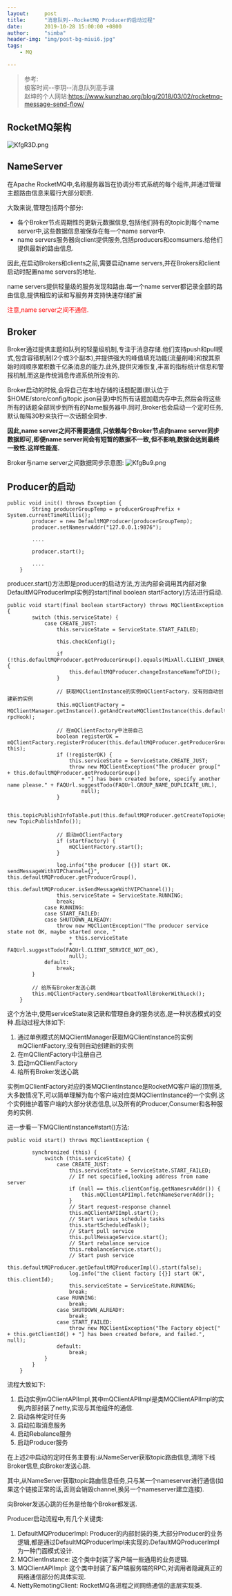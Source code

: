 ```yaml
---
layout:     post
title:      "消息队列--RocketMQ Producer的启动过程"
date:       2019-10-28 15:00:00 +0800
author:     "simba"
header-img: "img/post-bg-miui6.jpg"
tags:
    - MQ

---
```


> 参考:<br>
极客时间--李玥--消息队列高手课<br>
赵坤的个人网站:https://www.kunzhao.org/blog/2018/03/02/rocketmq-message-send-flow/

##	RocketMQ架构

![KfgR3D.png](https://s2.ax1x.com/2019/10/29/KfgR3D.png)


##	NameServer

在Apache RocketMQ中,名称服务器旨在协调分布式系统的每个组件,并通过管理主题路由信息来履行大部分职责.

大致来说,管理包括两个部分:
*	各个Broker节点周期性的更新元数据信息,包括他们持有的topic到每个name server中,这些数据信息被保存在每一个name server中.
*	name servers服务器向client提供服务,包括producers和comsumers.给他们提供最新的路由信息.

因此,在启动Brokers和clients之前,需要启动name servers,并在Brokers和client启动时配置name servers的地址.


name servers提供轻量级的服务发现和路由.每一个name server都记录全部的路由信息,提供相应的读和写服务并支持快速存储扩展

<font color="red">注意,name server之间不通信.</font>

##	Broker

Broker通过提供主题和队列的轻量级机制,专注于消息存储.他们支持push和pull模式,包含容错机制(2个或3个副本),并提供强大的峰值填充功能(流量削峰)和按其原始时间顺序累积数千亿条消息的能力.此外,提供灾难恢复,丰富的指标统计信息和警报机制,而这是传统消息传递系统所没有的.

Broker启动的时候,会将自己在本地存储的话题配置(默认位于$HOME/store/config/topic.json目录)中的所有话题加载内存中去,然后会将这些所有的话题全部同步到所有的Name服务器中.同时,Broker也会启动一个定时任务,默认每隔30秒来执行一次话题全同步.

**因此,name server之间不需要通信,只依赖每个Broker节点向name server同步数据即可,即便name server间会有短暂的数据不一致,但不影响,数据会达到最终一致性.这样性能高.**

Broker与name server之间数据同步示意图:
![KfgBu9.png](https://s2.ax1x.com/2019/10/29/KfgBu9.png)


##	Producer的启动

```
public void init() throws Exception {
        String producerGroupTemp = producerGroupPrefix + System.currentTimeMillis();
        producer = new DefaultMQProducer(producerGroupTemp);
        producer.setNamesrvAddr("127.0.0.1:9876");
        
        ....

        producer.start();

        ....
    }
```

producer.start()方法即是producer的启动方法,方法内部会调用其内部对象DefaultMQProducerImpl实例的start(final boolean startFactory)方法进行启动.

```
public void start(final boolean startFactory) throws MQClientException {
        switch (this.serviceState) {
            case CREATE_JUST:
                this.serviceState = ServiceState.START_FAILED;

                this.checkConfig();

                if (!this.defaultMQProducer.getProducerGroup().equals(MixAll.CLIENT_INNER_PRODUCER_GROUP)) {
                    this.defaultMQProducer.changeInstanceNameToPID();
                }

                // 获取MQClientInstance的实例mQClientFactory，没有则自动创建新的实例
                this.mQClientFactory = MQClientManager.getInstance().getAndCreateMQClientInstance(this.defaultMQProducer, rpcHook);

                // 在mQClientFactory中注册自己
                boolean registerOK = mQClientFactory.registerProducer(this.defaultMQProducer.getProducerGroup(), this);
                if (!registerOK) {
                    this.serviceState = ServiceState.CREATE_JUST;
                    throw new MQClientException("The producer group[" + this.defaultMQProducer.getProducerGroup()
                        + "] has been created before, specify another name please." + FAQUrl.suggestTodo(FAQUrl.GROUP_NAME_DUPLICATE_URL),
                        null);
                }

                this.topicPublishInfoTable.put(this.defaultMQProducer.getCreateTopicKey(), new TopicPublishInfo());

                // 启动mQClientFactory
                if (startFactory) {
                    mQClientFactory.start();
                }

                log.info("the producer [{}] start OK. sendMessageWithVIPChannel={}", this.defaultMQProducer.getProducerGroup(),
                    this.defaultMQProducer.isSendMessageWithVIPChannel());
                this.serviceState = ServiceState.RUNNING;
                break;
            case RUNNING:
            case START_FAILED:
            case SHUTDOWN_ALREADY:
                throw new MQClientException("The producer service state not OK, maybe started once, "
                    + this.serviceState
                    + FAQUrl.suggestTodo(FAQUrl.CLIENT_SERVICE_NOT_OK),
                    null);
            default:
                break;
        }

        // 给所有Broker发送心跳
        this.mQClientFactory.sendHeartbeatToAllBrokerWithLock();
    }
```
这个方法中,使用serviceState来记录和管理自身的服务状态,是一种状态模式的变种.启动过程大体如下:
1.	通过单例模式的MQClientManager获取MQClientInstance的实例mQClientFactory,没有则自动创建新的实例
2.	在mQClientFactory中注册自己
3.	启动mQClientFactory
4.	给所有Broker发送心跳

实例mQClientFactory对应的类MQClientInstance是RocketMQ客户端的顶层类,大多数情况下,可以简单理解为每个客户端对应类MQClientInstance的一个实例.这个实例维护着客户端的大部分状态信息,以及所有的Producer,Consumer和各种服务的实例.

进一步看一下MQClientInstance#start()方法:
```
public void start() throws MQClientException {

        synchronized (this) {
            switch (this.serviceState) {
                case CREATE_JUST:
                    this.serviceState = ServiceState.START_FAILED;
                    // If not specified,looking address from name server
                    if (null == this.clientConfig.getNamesrvAddr()) {
                        this.mQClientAPIImpl.fetchNameServerAddr();
                    }
                    // Start request-response channel
                    this.mQClientAPIImpl.start();
                    // Start various schedule tasks
                    this.startScheduledTask();
                    // Start pull service
                    this.pullMessageService.start();
                    // Start rebalance service
                    this.rebalanceService.start();
                    // Start push service
                    this.defaultMQProducer.getDefaultMQProducerImpl().start(false);
                    log.info("the client factory [{}] start OK", this.clientId);
                    this.serviceState = ServiceState.RUNNING;
                    break;
                case RUNNING:
                    break;
                case SHUTDOWN_ALREADY:
                    break;
                case START_FAILED:
                    throw new MQClientException("The Factory object[" + this.getClientId() + "] has been created before, and failed.", null);
                default:
                    break;
            }
        }
    }
```

流程大致如下:
1.	启动实例mQClientAPIImpl,其中mQClientAPIImpl是类MQClientAPIImpl的实例,内部封装了netty,实现与其他组件的通信.
2.	启动各种定时任务
3.	启动拉取消息服务
4.	启动Rebalance服务
5.	启动Producer服务

在上述2中启动的定时任务主要有:从NameServer获取topic路由信息,清除下线Broker信息,向Broker发送心跳.

其中,从NameServer获取topic路由信息任务,只与某一个nameserver进行通信(如果这个链接正常的话,否则会销毁channel,换另一个nameserver建立连接).

向Broker发送心跳的任务是给每个Broker都发送.



Producer启动流程中,有几个关键类:
1.	DefaultMQProducerImpl:	Producer的内部封装的类,大部分Producer的业务逻辑,都是通过DefaultMQProducerImpl来实现的.DefaultMQProducerImpl为一种门面模式设计.
2.	MQClientInstance:	这个类中封装了客户端一些通用的业务逻辑.
3.	MQClientAPIImpl:	这个类中封装了客户端服务端的RPC,对调用者隐藏真正的网络通信部分的具体实现.
4.	NettyRemotingClient:	RocketMQ各进程之间网络通信的底层实现类.


